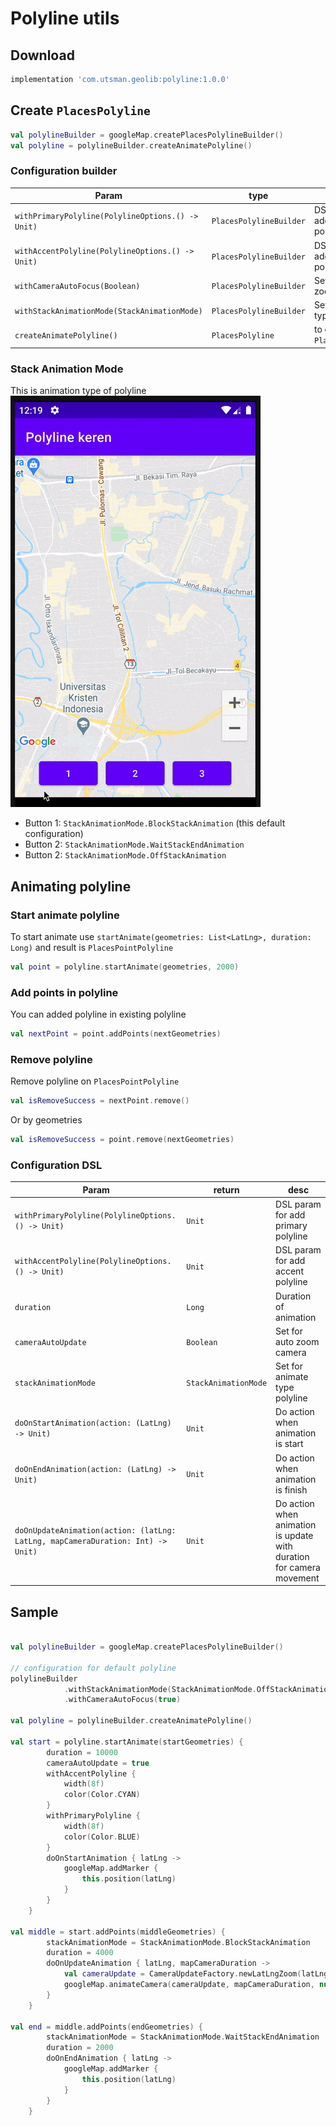 
# Polyline utils

## Download
```groovy
implementation 'com.utsman.geolib:polyline:1.0.0'
```

## Create `PlacesPolyline`
```kotlin
val polylineBuilder = googleMap.createPlacesPolylineBuilder()
val polyline = polylineBuilder.createAnimatePolyline()
```

### Configuration builder
|Param|type|desc|
|---|---|---|
|`withPrimaryPolyline(PolylineOptions.() -> Unit)`|`PlacesPolylineBuilder`|DSL param for add primary polyline|
|`withAccentPolyline(PolylineOptions.() -> Unit)`|`PlacesPolylineBuilder`|DSL param for add accent polyline|
|`withCameraAutoFocus(Boolean)`|`PlacesPolylineBuilder`|Set for auto zoom camera|
|`withStackAnimationMode(StackAnimationMode)`|`PlacesPolylineBuilder`|Set for animate type polyline|
|`createAnimatePolyline()`|`PlacesPolyline`|to create `PlacesPolyline`|

### Stack Animation Mode
This is animation type of polyline
![](/images/polyline_animate.gif)

- Button 1: `StackAnimationMode.BlockStackAnimation` (this default configuration)
- Button 2: `StackAnimationMode.WaitStackEndAnimation`
- Button 2: `StackAnimationMode.OffStackAnimation`

## Animating polyline
### Start animate polyline
To start animate use `startAnimate(geometries: List<LatLng>, duration: Long)` and result is `PlacesPointPolyline`
```kotlin
val point = polyline.startAnimate(geometries, 2000)
```

### Add points in polyline
You can added polyline in existing polyline
```kotlin
val nextPoint = point.addPoints(nextGeometries)
```

### Remove polyline
Remove polyline on `PlacesPointPolyline`
```kotlin
val isRemoveSuccess = nextPoint.remove()
```

Or by geometries
```kotlin
val isRemoveSuccess = point.remove(nextGeometries)
```

### Configuration DSL
|Param|return|desc|
|---|---|---|
|`withPrimaryPolyline(PolylineOptions.() -> Unit)`|`Unit`|DSL param for add primary polyline|
|`withAccentPolyline(PolylineOptions.() -> Unit)`|`Unit`|DSL param for add accent polyline|
|`duration`|`Long`|Duration of animation|
|`cameraAutoUpdate`|`Boolean`|Set for auto zoom camera|
|`stackAnimationMode`|`StackAnimationMode`|Set for animate type polyline|
|`doOnStartAnimation(action: (LatLng) -> Unit)`|`Unit`|Do action when animation is start|
|`doOnEndAnimation(action: (LatLng) -> Unit)`|`Unit`|Do action when animation is finish|
|`doOnUpdateAnimation(action: (latLng: LatLng, mapCameraDuration: Int) -> Unit)`|`Unit`|Do action when animation is update with duration for camera movement|

## Sample
```kotlin

val polylineBuilder = googleMap.createPlacesPolylineBuilder()
 
// configuration for default polyline
polylineBuilder
            .withStackAnimationMode(StackAnimationMode.OffStackAnimation)
            .withCameraAutoFocus(true)

val polyline = polylineBuilder.createAnimatePolyline()

val start = polyline.startAnimate(startGeometries) {
        duration = 10000
        cameraAutoUpdate = true
        withAccentPolyline {
            width(8f)
            color(Color.CYAN)
        }
        withPrimaryPolyline {
            width(8f)
            color(Color.BLUE)
        }
        doOnStartAnimation { latLng ->
            googleMap.addMarker {
                this.position(latLng)
            }
        }
    }

val middle = start.addPoints(middleGeometries) {
        stackAnimationMode = StackAnimationMode.BlockStackAnimation
        duration = 4000
        doOnUpdateAnimation { latLng, mapCameraDuration ->
            val cameraUpdate = CameraUpdateFactory.newLatLngZoom(latLng, 17f)
            googleMap.animateCamera(cameraUpdate, mapCameraDuration, null)
        }
    }

val end = middle.addPoints(endGeometries) {
        stackAnimationMode = StackAnimationMode.WaitStackEndAnimation
        duration = 2000
        doOnEndAnimation { latLng ->
            googleMap.addMarker {
                this.position(latLng)
            }
        }
    }
```